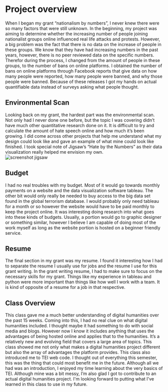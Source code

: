 # Project overview
When I began my grant “nationalism by numbers”, I never knew there were so many factors that were still unknown.  In the beginning, my project was aiming to determine whether the increasing number of people joining nationalist groups online influenced real life attacks and protests.  However, a big problem was the fact that there is no data on the increase of people in these groups.  We know that they have had increasing numbers in the past years, however, there is no peer reviewed data on the specific numbers.  Therefor during the process, I changed from the amount of people in these groups, to the number of bans on online platforms. I obtained the number of bans on online platforms through Facebook reports that give data on how many people were reported, how many people were banned, and why those people were banned.  Because of these releases I got my hands on actual quantifiable data instead of surveys asking what people thought.
## Environmental Scan
Looking back on my grant, the hardest part was the environmental scan.  Not only had I never done one before, but the topic I was covering didn’t have much other quantitative research done on it.  It is difficult to try and calculate the amount of hate speech online and how much it’s been growing.  I did come across other projects that help me understand what my design could look like and gave an example of what mine could look like finished.  I took special note of Jigsaw’s “Hate by the Numbers” as their data visualization really helped me envision my own.  
![screenshot jigsaw](https://user-images.githubusercontent.com/78226473/117197801-40ef2680-adb6-11eb-8eed-2d002fb0e998.png)

## Budget
I had no real troubles with my budget.  Most of it would go towards monthly payments on a website and the data visualization software tableau.  The other bit would only really be needed to buy access to the big data set found in the global terrorism database.  I would probably only need tableau for a month or so however the website would have to be paid monthly to keep the project online.  It was interesting doing research into what goes into these kinds of budgets.  Usually, a portion would go to graphic designer or something similar, however I believe I am capable of doing most of the work myself as long as the website portion is hosted on a beginner friendly service.

## Resume
The final section in my grant was my resume.  I found it interesting how I had to separate the resume I usually use for jobs and the resume I use for this grant writing.  In the grant writing resume, I had to make sure to focus on the necessary skills for my grant.  Things like my experience in tableau and python were more important than things like how well I work with a team.  It is kind of opposite of a resume for a job in that respective.

## Class Overview
This class gave me a much better understanding of digital humanities over the past 15 weeks.  Coming into this, I had no real clue on what digital humanities included.  I thought maybe it had something to do with social media and blogs.  However now I know it includes anything that uses the advantages of being hosted online and applies that to the humanities.  It’s a relatively new and evolving field that covers a large area of topics.  This class showed me not only what makes a digital humanities project different but also the array of advantages the platform provides. 
This class also introduced me to TEI web code.  I thought out of everything this semester, this was the thing that could most benefit me in the future.  Although all we had was an introduction, I enjoyed my time learning about the very basics of TEI.  Although mine was a bit messy, I’m also glad I got to contribute to an actual digital humanities project.  I'm looking forward to putting what I've learned in this class to use in my future.  

